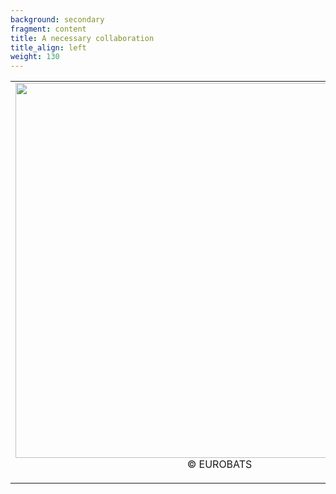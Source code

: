 ```yaml
---
background: secondary
fragment: content
title: A necessary collaboration
title_align: left
weight: 130
---
```


<table>
    <tr>
    <td> 
        <img src="/images/EUROBATS_range.png" alt="" width="600px" style="padding-right:50px" align="left"/>
    <p style='text-align: center'>© EUROBATS</p>
    </td>
    <td style='text-align:left;'>
    
- As bats know no borders, the policy of a single country is not sufficient to efficiently protect migrating bats, and this is why the [UNEP/EUROBATS agreement](https://www.eurobats.org/) was written and signed.

- Many of us collect data on bats all around Europe. This represents a huge database if brought together!

- This scientific collaboration will also include countries who did not sign EUROBATS.
    </td>
    </tr>
</table>


